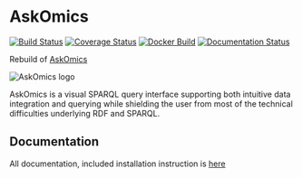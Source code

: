 # AskOmics

[![Build Status](https://travis-ci.org/xgaia/flaskomics.svg?branch=master)](https://travis-ci.org/xgaia/flaskomics)
[![Coverage Status](https://coveralls.io/repos/github/xgaia/flaskomics/badge.svg?branch=master)](https://coveralls.io/github/xgaia/flaskomics?branch=master)
[![Docker Build](https://img.shields.io/docker/pulls/xgaia/flaskomics.svg)](https://hub.docker.com/r/xgaia/flaskomics/)
[![Documentation Status](https://readthedocs.org/projects/flaskomics/badge/?version=latest)](https://flaskomics.readthedocs.io/en/latest/?badge=latest)

Rebuild of [AskOmics](https://github.com/askomics/askomics)

![AskOmics logo](static/askomics.png)

AskOmics is a visual SPARQL query interface supporting both intuitive data integration and querying while shielding the user from most of the technical difficulties underlying RDF and SPARQL.


## Documentation

All documentation, included installation instruction is [here](https://flaskomics.readthedocs.io/en/latest/)
